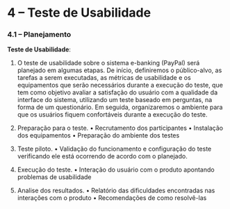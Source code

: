 # 4 – Teste de Usabilidade

### 4.1 – Planejamento
**Teste de Usabilidade**:
1.	O teste de usabilidade sobre o sistema e-banking (PayPal) será planejado em algumas etapas. De início, definiremos o público-alvo, as tarefas a serem executadas, as métricas de usabilidade e os equipamentos que serão necessários durante a execução do teste, que tem como objetivo avaliar a satisfação do usuário com a qualidade da interface do sistema, utilizando um teste baseado em perguntas, na forma de um questionário. Em seguida, organizaremos o ambiente para que os usuários fiquem confortáveis durante a execução do teste.

2.	Preparação para o teste.
•	Recrutamento dos participantes
•	Instalação dos equipamentos
•	Preparação do ambiente dos testes

3.	Teste piloto.
•	Validação do funcionamento e configuração do teste verificando ele está ocorrendo de acordo com o planejado.

4.	Execução do teste.
•	Interação do usuário com o produto apontando problemas de usabilidade

5.	Analise dos resultados.
•	Relatório das dificuldades encontradas nas interações com o produto
•	Recomendações de como resolvê-las

